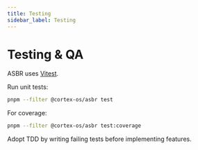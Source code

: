 ```yaml
---
title: Testing
sidebar_label: Testing
---
```


# Testing & QA

ASBR uses [Vitest](https://vitest.dev/).

Run unit tests:
```bash
pnpm --filter @cortex-os/asbr test
```

For coverage:
```bash
pnpm --filter @cortex-os/asbr test:coverage
```

Adopt TDD by writing failing tests before implementing features.
